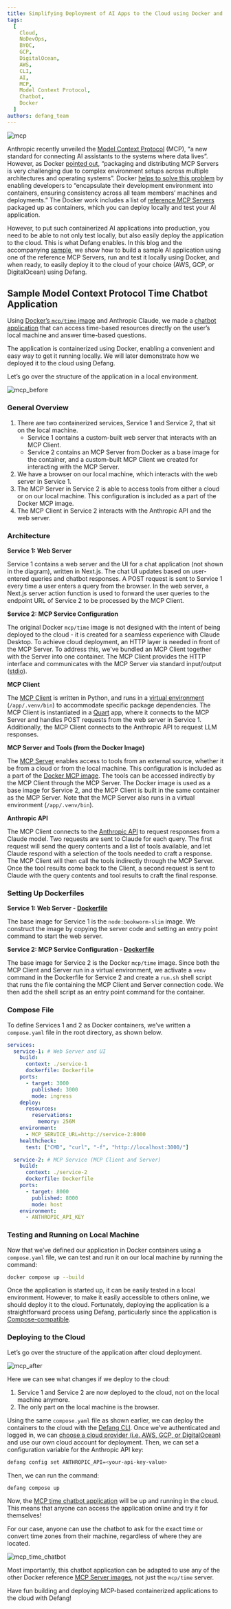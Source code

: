 ```yaml
---
title: Simplifying Deployment of AI Apps to the Cloud using Docker and Model Context Protocol
tags:
  [
    Cloud,
    NoDevOps,
    BYOC,
    GCP,
    DigitalOcean,
    AWS,
    CLI,
    AI,
    MCP,
    Model Context Protocol,
    Chatbot,
    Docker
  ]
authors: defang_team
---
```


![mcp](/img/mcp/mcp.png)

Anthropic recently unveiled the [Model Context Protocol](https://www.anthropic.com/news/model-context-protocol) (MCP), “a new standard for connecting AI assistants to the systems where data lives”. However, as Docker [pointed out](https://www.docker.com/blog/the-model-context-protocol-simplifying-building-ai-apps-with-anthropic-claude-desktop-and-docker/), “packaging and distributing MCP Servers is very challenging due to complex environment setups across multiple architectures and operating systems”. Docker [helps to solve this problem](https://www.docker.com/blog/the-model-context-protocol-simplifying-building-ai-apps-with-anthropic-claude-desktop-and-docker/) by enabling developers to “encapsulate their development environment into containers, ensuring consistency across all team members’ machines and deployments.” The Docker work includes a list of [reference MCP Servers](https://github.com/modelcontextprotocol/servers) packaged up as containers, which you can deploy locally and test your AI application.

However, to put such containerized AI applications into production, you need to be able to not only test locally, but also easily deploy the application to the cloud. This is what Defang enables. In this blog and the accompanying [sample](https://github.com/DefangLabs/samples/tree/main/samples/mcp), we show how to build a sample AI application using one of the reference MCP Servers, run and test it locally using Docker, and when ready, to easily deploy it to the cloud of your choice (AWS, GCP, or DigitalOcean) using Defang.

## Sample Model Context Protocol Time Chatbot Application

Using [Docker’s `mcp/time` image](https://hub.docker.com/r/mcp/time) and Anthropic Claude, we made a [chatbot application](https://github.com/DefangLabs/samples/tree/main/samples/mcp) that can access time-based resources directly on the user’s local machine and answer time-based questions.

The application is containerized using Docker, enabling a convenient and easy way to get it running locally. We will later demonstrate how we deployed it to the cloud using Defang.

Let’s go over the structure of the application in a local environment.

![mcp_before](/img/mcp/mcp_before.png)

### General Overview

1. There are two containerized services, Service 1 and Service 2, that sit on the local machine.
    - Service 1 contains a custom-built web server that interacts with an MCP Client.
    - Service 2 contains an MCP Server from Docker as a base image for the container, and a custom-built MCP Client we created for interacting with the MCP Server.
2. We have a browser on our local machine, which interacts with the web server in Service 1.
3. The MCP Server in Service 2 is able to access tools from either a cloud or on our local machine. This configuration is included as a part of the Docker MCP image.
4. The MCP Client in Service 2 interacts with the Anthropic API and the web server.

### Architecture

**Service 1: Web Server**

Service 1 contains a web server and the UI for a chat application (not shown in the diagram), written in Next.js. The chat UI updates based on user-entered queries and chatbot responses. A POST request is sent to Service 1 every time a user enters a query from the browser. In the web server, a Next.js server action function is used to forward the user queries to the endpoint URL of Service 2 to be processed by the MCP Client.

**Service 2: MCP Service Configuration**

The original Docker `mcp/time` image is not designed with the intent of being deployed to the cloud - it is created for a seamless experience with Claude Desktop. To achieve cloud deployment, an HTTP layer is needed in front of the MCP Server. To address this, we've bundled an MCP Client together with the Server into one container. The MCP Client provides the HTTP interface and communicates with the MCP Server via standard input/output ([stdio](https://modelcontextprotocol.io/docs/concepts/transports#standard-input-output-stdio)).

**MCP Client**

The [MCP Client](https://modelcontextprotocol.io/quickstart/client) is written in Python, and runs in a [virtual environment](https://docs.python.org/3/library/venv.html) (`/app/.venv/bin`) to accommodate specific package dependencies. The MCP Client is instantiated in a [Quart](https://quart.palletsprojects.com/en/latest/index.html) app, where it connects to the MCP Server and handles POST requests from the web server in Service 1. Additionally, the MCP Client connects to the Anthropic API to request LLM responses.

**MCP Server and Tools (from the Docker Image)**

The [MCP Server](https://github.com/modelcontextprotocol/servers/tree/main/src/time) enables access to tools from an external source, whether it be from a cloud or from the local machine. This configuration is included as a part of the [Docker MCP image](https://hub.docker.com/r/mcp/time). The tools can be accessed indirectly by the MCP Client through the MCP Server. The Docker image is used as a base image for Service 2, and the MCP Client is built in the same container as the MCP Server. Note that the MCP Server also runs in a virtual environment (`/app/.venv/bin`).

**Anthropic API**

The MCP Client connects to the [Anthropic API](https://docs.anthropic.com/en/api/getting-started) to request responses from a Claude model. Two requests are sent to Claude for each query. The first request will send the query contents and a list of tools available, and let Claude respond with a selection of the tools needed to craft a response. The MCP Client will then call the tools indirectly through the MCP Server. Once the tool results come back to the Client, a second request is sent to Claude with the query contents and tool results to craft the final response.

### Setting Up Dockerfiles

**Service 1: Web Server - [Dockerfile](https://github.com/DefangLabs/samples/blob/main/samples/mcp/service-1/Dockerfile)**

The base image for Service 1 is the `node:bookworm-slim` image. We construct the image by copying the server code and setting an entry point command to start the web server.

**Service 2: MCP Service Configuration - [Dockerfile](https://github.com/DefangLabs/samples/blob/main/samples/mcp/service-2/Dockerfile)**

The base image for Service 2 is the Docker `mcp/time` image. Since both the MCP Client and Server run in a virtual environment, we activate a `venv` command in the Dockerfile for Service 2 and create a `run.sh` shell script that runs the file containing the MCP Client and Server connection code. We then add the shell script as an entry point command for the container.

### Compose File
To define Services 1 and 2 as Docker containers, we’ve written a `compose.yaml` file in the root directory, as shown below.

```yaml
services:
  service-1: # Web Server and UI
    build:
      context: ./service-1
      dockerfile: Dockerfile
    ports:
      - target: 3000
        published: 3000
        mode: ingress
    deploy:
      resources:
        reservations:
          memory: 256M
    environment:
      - MCP_SERVICE_URL=http://service-2:8000
    healthcheck:
      test: ["CMD", "curl", "-f", "http://localhost:3000/"]

  service-2: # MCP Service (MCP Client and Server)
    build:
      context: ./service-2
      dockerfile: Dockerfile
    ports:
      - target: 8000
        published: 8000
        mode: host
    environment:
      - ANTHROPIC_API_KEY
```

### Testing and Running on Local Machine

Now that we’ve defined our application in Docker containers using a `compose.yaml` file, we can test and run it on our local machine by running the command:

```bash
docker compose up --build
```

Once the application is started up, it can be easily tested in a local environment. However, to make it easily accessible to others online, we should deploy it to the cloud. Fortunately, deploying the application is a straightforward process using Defang, particularly since the application is [Compose-compatible](/docs/concepts/compose).

### Deploying to the Cloud

Let’s go over the structure of the application after cloud deployment.

![mcp_after](/img/mcp/mcp_after.png)

Here we can see what changes if we deploy to the cloud:

1. Service 1 and Service 2 are now deployed to the cloud, not on the local machine anymore.
2. The only part on the local machine is the browser.

Using the same `compose.yaml` file as shown earlier, we can deploy the containers to the cloud with the [Defang CLI](/docs/getting-started). Once we’ve authenticated and logged in, we can [choose a cloud provider (i.e. AWS, GCP, or DigitalOcean)](/docs/tutorials/deploy-to-your-cloud) and use our own cloud account for deployment. Then, we can set a configuration variable for the Anthropic API key:

```bash
defang config set ANTHROPIC_API=<your-api-key-value>
```

Then, we can run the command:

```bash
defang compose up
```

Now, the [MCP time chatbot application](https://github.com/DefangLabs/samples/tree/main/samples/mcp) will be up and running in the cloud. This means that anyone can access the application online and try it for themselves!

For our case, anyone can use the chatbot to ask for the exact time or convert time zones from their machine, regardless of where they are located.

![mcp_time_chatbot](/img/mcp/mcp_time_chatbot.png)

Most importantly, this chatbot application can be adapted to use any of the other Docker reference [MCP Server images](https://hub.docker.com/u/mcp), not just the `mcp/time` server.

Have fun building and deploying MCP-based containerized applications to the cloud with Defang!
